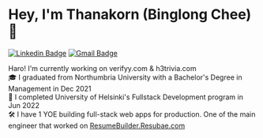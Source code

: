 # Hey, I'm Thanakorn (Binglong Chee) 👋

[![Linkedin Badge](https://img.shields.io/badge/-ThanakornChee-blue?style=flat-square&logo=linkedin&logoColor=white&link=https://www.linkedin.com/in/thanakorn-chee/)](https://www.linkedin.com/in/thanakorn-chee/) [![Gmail Badge](https://img.shields.io/badge/-Binglong2206@gmail.com-red?style=flat-square&logo=gmail&logoColor=white&link=mailto:binglong2206@gmail.com)](mailto:binglong2206@gmail.com)  


Haro! I'm currently working on verifyy.com & h3trivia.com <br />
🎓 I graduated from Northumbria University with a Bachelor's Degree in Management in Dec 2021<br />
📖 I completed University of Helsinki's Fullstack Development program in Jun 2022<br />
🛠 I have 1 YOE building full-stack web apps for production. One of the main engineer that worked on [ResumeBuilder.Resubae.com](https://www.resumebuilder.resubae.com)<br />



